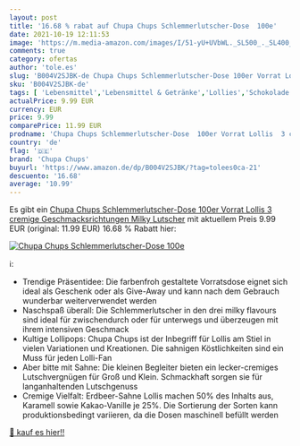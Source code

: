 ```yaml
---
layout: post
title: '16.68 % rabat auf Chupa Chups Schlemmerlutscher-Dose  100e'
date: 2021-10-19 12:11:53
image: 'https://m.media-amazon.com/images/I/51-yU+UVbWL._SL500_._SL400_.jpg'
comments: true
category: ofertas
author: 'tole.es'
slug: 'B004V2SJBK-de Chupa Chups Schlemmerlutscher-Dose 100er Vorrat Lollis 3...'
sku: 'B004V2SJBK-de'
tags: [ 'Lebensmittel','Lebensmittel & Getränke','Lollies','Schokolade & Süßigkeiten','Süßigkeiten & Knabbereien','chupa chups', ]
actualPrice: 9.99 EUR
currency: EUR
price: 9.99
comparePrice: 11.99 EUR
prodname: 'Chupa Chups Schlemmerlutscher-Dose  100er Vorrat Lollis  3 cremige Geschmacksrichtungen  Milky Lutscher'
country: 'de'
flag: '🇩🇪'
brand: 'Chupa Chups'
buyurl: 'https://www.amazon.de/dp/B004V2SJBK/?tag=tolees0ca-21'
descuento: '16.68'
average: '10.99'
---
```


Es gibt ein [Chupa Chups Schlemmerlutscher-Dose  100er Vorrat Lollis  3 cremige Geschmacksrichtungen  Milky Lutscher](https://www.amazon.de/dp/B004V2SJBK/?tag=tolees0ca-21) mit aktuellem Preis 9.99 EUR (original: 11.99 EUR) 16.68 % Rabatt hier:

[![Chupa Chups Schlemmerlutscher-Dose  100e](https://m.media-amazon.com/images/I/51-yU+UVbWL._SL500_._SL400_.jpg)](https://www.amazon.de/dp/B004V2SJBK/?tag=tolees0ca-21)

ℹ️:

- Trendige Präsentidee: Die farbenfroh gestaltete Vorratsdose eignet sich ideal als Geschenk oder als Give-Away und kann nach dem Gebrauch wunderbar weiterverwendet werden
- Naschspaß überall: Die Schlemmerlutscher in den drei milky flavours sind ideal für zwischendurch oder für unterwegs und überzeugen mit ihrem intensiven Geschmack
- Kultige Lollipops: Chupa Chups ist der Inbegriff für Lollis am Stiel in vielen Variationen und Kreationen. Die sahnigen Köstlichkeiten sind ein Muss für jeden Lolli-Fan
- Aber bitte mit Sahne: Die kleinen Begleiter bieten ein lecker-cremiges Lutschvergnügen für Groß und Klein. Schmackhaft sorgen sie für langanhaltenden Lutschgenuss
- Cremige Vielfalt: Erdbeer-Sahne Lollis machen 50% des Inhalts aus, Karamell sowie Kakao-Vanille je 25%. Die Sortierung der Sorten kann produktionsbedingt variieren, da die Dosen maschinell befüllt werden

[🛒 kauf es hier!!](https://www.amazon.de/dp/B004V2SJBK/?tag=tolees0ca-21)
